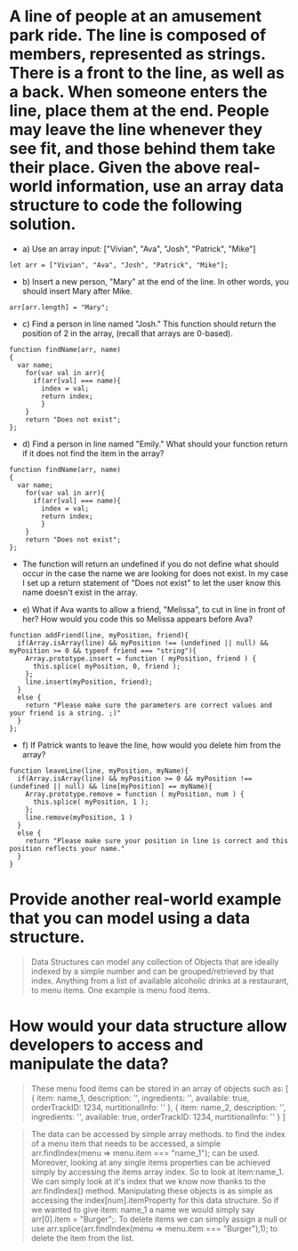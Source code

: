 # A line of people at an amusement park ride. The line is composed of members, represented as strings. There is a front to the line, as well as a back. When someone enters the line, place them at the end. People may leave the line whenever they see fit, and those behind them take their place. Given the above real-world information, use an array data structure to code the following solution.

* a) Use an array input: ["Vivian", "Ava", "Josh", "Patrick", "Mike"]
```
let arr = ["Vivian", "Ava", "Josh", "Patrick", "Mike"];
```
* b) Insert a new person, "Mary" at the end of the line. In other words, you should insert Mary after Mike.
```
arr[arr.length] = "Mary";
```
* c) Find a person in line named "Josh." This function should return the position of 2 in the array, (recall that arrays are 0-based).
```
function findName(arr, name)
{
  var name;
    for(var val in arr){
	  if(arr[val] === name){
	    index = val;
		return index;
		}
	}
	return "Does not exist";
};
```
* d) Find a person in line named "Emily." What should your function return if it does not find the item in the array?
```
function findName(arr, name)
{
  var name;
    for(var val in arr){
	  if(arr[val] === name){
	    index = val;
		return index;
		}
	}
	return "Does not exist";
};

```
* The function will return an undefined if you do not define what should occur in the case the name we are looking for does not exist. In my case I set up a return statement of "Does not exist" to let the user know this name doesn't exist in the array.

* e) What if Ava wants to allow a friend, "Melissa", to cut in line in front of her? How would you code this so Melissa appears before Ava?
```
function addFriend(line, myPosition, friend){
  if(Array.isArray(line) && myPosition !== (undefined || null) && myPosition >= 0 && typeof friend === "string"){
    Array.prototype.insert = function ( myPosition, friend ) {
      this.splice( myPosition, 0, friend );
    };
    line.insert(myPosition, friend);
  }
  else {
	return "Please make sure the parameters are correct values and your friend is a string. ;)"
  }
};

```
* f) If Patrick wants to leave the line, how would you delete him from the array?
```
function leaveLine(line, myPosition, myName){
  if(Array.isArray(line) && myPosition >= 0 && myPosition !== (undefined || null) && line[myPosition] == myName){
  	Array.prototype.remove = function ( myPosition, num ) {
      this.splice( myPosition, 1 );
    };
    line.remove(myPosition, 1 )
  }
  else {
	return "Please make sure your position in line is correct and this position reflects your name."
  }
}

```

# Provide another real-world example that you can model using a data structure.

>Data Structures can model any collection of Objects that are ideally indexed by a simple number and can be grouped/retrieved by that index. Anything from a list of available alcoholic drinks at a restaurant, to menu items. One example is menu food items. 

# How would your data structure allow developers to access and manipulate the data?

>These menu food items can be stored in an array of objects such as:
[
{
item: name_1,
description: '',
ingredients: '',
available: true,
orderTrackID: 1234,
nurtitionalInfo: ''
},
{
item: name_2,
description: '',
ingredients: '',
available: true,
orderTrackID: 1234,
nurtitionalInfo: ''
}
]

>The data can be accessed by simple array methods. to find the index of a menu item that needs to be accessed, a simple arr.findIndex(menu => menu.item === "name_1"); can be used. Moreover, looking at any single items properties can be achieved simply by accessing the items array index. So to look at item:name_1. We can simply look at it's index that we know now thanks to the arr.findIndex() method. Manipulating these objects is as simple as accessing the index[num].itemProperty for this data structure. So if we wanted to give item: name_1 a name we would simply say arr[0].item = "Burger";. To delete items we can simply assign a null or use arr.splice(arr.findIndex(menu => menu.item === "Burger"),1); to delete the item from the list.

